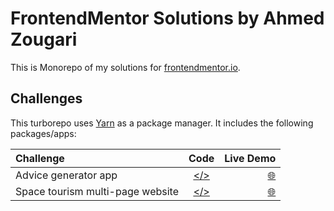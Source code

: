 # FrontendMentor Solutions by Ahmed Zougari

This is Monorepo of my solutions for [frontendmentor.io](https://www.frontendmentor.io/home).

## Challenges

This turborepo uses [Yarn](https://classic.yarnpkg.com/) as a package manager. It includes the following packages/apps:

| Challenge                        |                                                      Code                                                      |                                     Live Demo |
| :------------------------------- | :------------------------------------------------------------------------------------------------------------: | --------------------------------------------: |
| Advice generator app             |       [</>](https://github.com/zougari47/frontend-mentor-challenges/tree/main/apps/advice-generator-app)       |        [🌐](https://advice.ahmedzougari.com/) |
| Space tourism multi-page website | [</>](https://github.com/zougari47/frontend-mentor-challenges/tree/main/apps/space-tourism-mutli-page-website) | [🌐](https://space-tourism.ahmedzougari.com/) |
